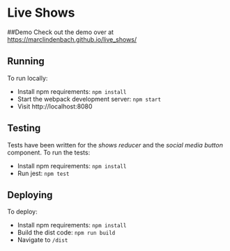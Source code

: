 Live Shows
==========

##Demo
Check out the demo over at https://marclindenbach.github.io/live_shows/

## Running
To run locally:
- Install npm requirements: `npm install`
- Start the webpack development server: `npm start`
- Visit http://localhost:8080

## Testing
Tests have been written for the _shows reducer_ and the _social media button_ component. To run the tests:
- Install npm requirements: `npm install`
- Run jest: `npm test`

## Deploying
To deploy:
- Install npm requirements: `npm install`
- Build the dist code: `npm run build`
- Navigate to `/dist`
